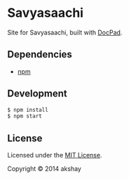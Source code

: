 # Savyasaachi

Site for Savyasaachi, built with [DocPad](http://docpad.org).


## Dependencies

* [npm](https://npmjs.org)


## Development

``` bash
$ npm install
$ npm start
```


## License

Licensed under the [MIT License](LICENSE.md).

Copyright &copy; 2014 akshay
